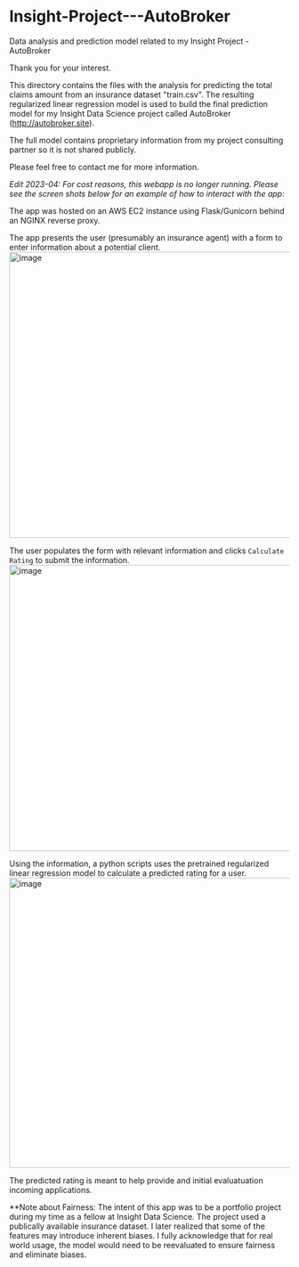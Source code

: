 # Insight-Project---AutoBroker
Data analysis and prediction model related to my Insight Project - AutoBroker

Thank you for your interest.

This directory contains the files with the analysis for predicting the total claims amount from an insurance dataset "train.csv". The resulting regularized linear regression model is used to build the final prediction model for my Insight Data Science project called AutoBroker (http://autobroker.site).

The full model contains proprietary information from my project consulting partner so it is not shared publicly. 

Please feel free to contact me for more information.

*Edit 2023-04: For cost reasons, this webapp is no longer running. Please see the screen shots below for an example of how to interact with the app:*

The app was hosted on an AWS EC2 instance using Flask/Gunicorn behind an NGINX reverse proxy.

The app presents the user (presumably an insurance agent) with a form to enter information about a potential client.
<img width="514" alt="image" src="https://user-images.githubusercontent.com/40176380/231019382-3e771241-faa4-4738-bba7-1e4f33c7cabb.png">

The user populates the form with relevant information and clicks `Calculate Rating` to submit the information.
<img width="514" alt="image" src="https://user-images.githubusercontent.com/40176380/231019580-5d5858e9-9fd3-4c51-9f4d-a6056c99b2db.png">

Using the information, a python scripts uses the pretrained regularized linear regression model to calculate a predicted rating for a user.
<img width="521" alt="image" src="https://user-images.githubusercontent.com/40176380/231019630-0806a6fc-9a96-4632-8051-72f00aa23c5e.png">

The predicted rating is meant to help provide and initial evaluatuation incoming applications.

**Note about Fairness: The intent of this app was to be a portfolio project during my time as a fellow at Insight Data Science. The project used a publically available insurance dataset. I later realized that some of the features may introduce inherent biases. I fully acknowledge that for real world usage, the model would need to be reevaluated to ensure fairness and eliminate biases.

